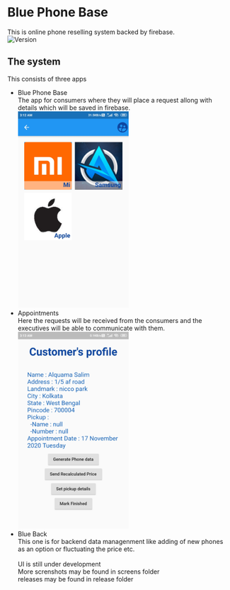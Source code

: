 # Blue Phone Base
This is online phone reselling system backed by firebase.
<br>
![Version](https://img.shields.io/badge/Version-1.0.0-blue)<br/>

## The system
This consists of three apps 
* Blue Phone Base 
    <br>The app for consumers where they will place a request allong with details which will be saved in firebase.</br>
    <img src='./screens/consuner1.jpg' width='250'>
* Appointments
    <br>Here the requests will be received from the consumers and the executives will be able to communicate with them.</br>
    <img src='./screens/executive2.jpg' width='250'>
* Blue Back
    <br>This one is for backend data managenment like adding of new phones as an option or fluctuating the price etc.</br>
<br>UI is still under development
<br>More screnshots may be found in screens folder
<br>releases may be found in release folder</br>
